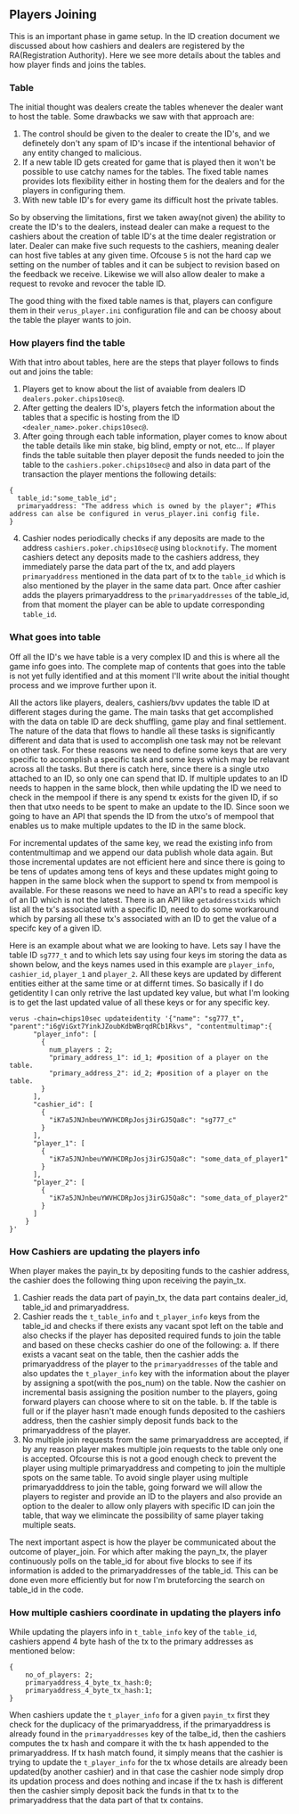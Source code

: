 Players Joining
---------------

This is an important phase in game setup. In the ID creation document we discussed about how cashiers and dealers are registered by the RA(Registration Authority). Here we see more details about the tables and how player finds and joins the tables. 

### Table

The initial thought was dealers create the tables whenever the dealer want to host the table. Some drawbacks we saw with that approach are:
1. The control should be given to the dealer to create the ID's, and we definetely don't any spam of ID's incase if the intentional behavior of any entity changed to malicious.
2. If a new table ID gets created for game that is played then it won't be possible to use catchy names for the tables. The fixed table names provides lots flexibility either in hosting them for the dealers and for the players in configuring them.
3. With new table ID's for every game its difficult host the private tables.

So by observing the limitations, first we taken away(not given) the ability to create the ID's to the dealers, instead dealer can make a request to the cashiers about the creation of table ID's at the time dealer registration or later. Dealer can make five such requests to the cashiers, meaning dealer can host five tables at any given time. Ofcouse `5` is not the hard cap we setting on the number of tables and it can be subject to revision based on the feedback we receive. Likewise we will also allow dealer to make a request to revoke and revocer the table ID.

The good thing with the fixed table names is that, players can configure them in their `verus_player.ini` configuration file and can be choosy about the table the player wants to join. 

### How players find the table

With that intro about tables, here are the steps that player follows to finds out and joins the table:

1. Players get to know about the list of avaiable from dealers ID `dealers.poker.chips10sec@`.
2. After getting the dealers ID's, players fetch the information about the tables that a specific is hosting from the ID `<dealer_name>.poker.chips10sec@`.
3. After going through each table information, player comes to know about the table details like min stake, big blind, empty or not, etc... If player finds the table suitable then player deposit the funds needed to join the table to the `cashiers.poker.chips10sec@` and also in data part of the transaction the player mentions the following details:
```
{
  table_id:"some_table_id";
  primaryaddress: "The address which is owned by the player"; #This address can alse be configured in verus_player.ini config file.
}
```
4. Cashier nodes periodically checks if any deposits are made to the address `cashiers.poker.chips10sec@` using `blocknotify`. The moment cashiers detect any deposits made to the cashiers address, they immediately parse the data part of the tx, and add players `primaryaddress` mentioned in the data part of tx to the `table_id` which is also mentioned by the player in the same data part. Once after cashier adds the players primaryaddress to the `primaryaddresses` of the table_id, from that moment the player can be able to update corresponding `table_id`.

### What goes into table

Off all the ID's we have table is a very complex ID and this is where all the game info goes into. The complete map of contents that goes into the table is not yet fully identified and at this moment I'll write about the initial thought process and we improve further upon it.

All the actors like players, dealers, cashiers/bvv updates the table ID at different stages during the game. The main tasks that get accomplished with the data on table ID are deck shuffling, game play and final settlement. The nature of the data that flows to handle all these tasks is significantly different and data that is used to accomplish one task may not be relevant on other task. For these reasons we need to define some keys that are very specific to accomplish a specific task and some keys which may be relavant across all the tasks. But there is catch here, since there is a single utxo attached to an ID, so only one can spend that ID. If multiple updates to an ID needs to happen in the same block, then while updating the ID we need to check in the mempool if there is any spend tx exists for the given ID, if so then that utxo needs to be spent to make an update to the ID. Since soon we going to have an API that spends the ID from the utxo's of mempool that enables us to make multiple updates to the ID in the same block.

For incremental updates of the same key, we read the existing info from contentmultimap and we append our data publish whole data again. But those incremental updates are not efficient here and since there is going to be tens of updates among tens of keys and these updates might going to happen in the same block when the support to spend tx from mempool is available. For these reasons we need to have an API's to read a specific key of an ID which is not the latest. There is an API like `getaddresstxids` which list all the tx's associated with a specific ID, need to do some workaround which by parsing all these tx's associated with an ID to get the value of a specifc key of a given ID. 

Here is an example about what we are looking to have. Lets say I have the table ID `sg777_t` and to which lets say using four keys im storing the data as shown below, and the keys names used in this example are `player_info`, `cashier_id`, `player_1` and `player_2`. All these keys are updated by different entities either at the same time or at differnt times. So basically if I do getidentity I can only retrive the last updated key value, but what I'm looking is to get the last updated value of all these keys or for any specific key.
```
verus -chain=chips10sec updateidentity '{"name": "sg777_t", "parent":"i6gViGxt7YinkJZoubKdbWBrqdRCb1Rkvs", "contentmultimap":{
      "player_info": [
        {
          num_players : 2;
          "primary_address_1": id_1; #position of a player on the table.
          "primary_address_2": id_2; #position of a player on the table.
        }
      ],
      "cashier_id": [
        {
          "iK7a5JNJnbeuYWVHCDRpJosj3irGJ5Qa8c": "sg777_c"
        }
      ],
      "player_1": [
        {
          "iK7a5JNJnbeuYWVHCDRpJosj3irGJ5Qa8c": "some_data_of_player1"
        }
      ],
      "player_2": [
        {
          "iK7a5JNJnbeuYWVHCDRpJosj3irGJ5Qa8c": "some_data_of_player2"
        }
      ]
    }
}' 
```

### How Cashiers are updating the players info
When player makes the payin_tx by depositing funds to the cashier address, the cashier does the following thing upon receiving the payin_tx.
1. Cashier reads the data part of payin_tx, the data part contains dealer_id, table_id and primaryaddress.
2. Cashier reads the `t_table_info` and `t_player_info` keys from the table_id and checks if there exists any vacant spot left on the table and also checks if the player has deposited required funds to join the table and based on these checks cashier do one of the following:
  a. If there exists a vacant seat on the table, then the cashier adds the primaryaddress of the player to the `primaryaddresses` of the table and also updates the  `t_player_info` key with the information about the player by assigning a spot(with the pos_num) on the table. Now the cashier on incremental basis assigning the position number to the players, going forward players can choose where to sit on the table. 
  b. If the table is full or if the player hasn't made enough funds deposited to the cashiers address, then the cashier simply deposit funds back to the primaryaddress of the player. 
 3. No multiple join requests from the same primaryaddress are accepted, if by any reason player makes multiple join requests to the table only one is accepted. Ofcourse this is not a good enough check to prevent the player using multiple primaryaddress and competing to join the multiple spots on the same table. To avoid single player using multiple primaryadddress to join the table, going forward we will allow the players to register and provide an ID to the players and also provide an option to the dealer to allow only players with specific ID can join the table, that way we elimincate the possibility of same player taking multiple seats.

The next important aspect is how the player be communicated about the outcome of player_join. For which after making the payn_tx, the player continuously polls on the table_id for about five blocks to see if its information is added to the primaryaddresses of the table_id. This can be done even more efficiently but for now I'm bruteforcing the search on table_id in the code.

### How multiple cashiers coordinate in updating the players info
While updating the players info in `t_table_info` key of the `table_id`, cashiers append 4 byte hash of the tx to the primary addresses as mentioned below:
```
{
	no_of_players: 2;
	primaryaddress_4_byte_tx_hash:0;
	primaryaddress_4_byte_tx_hash:1;
}
```
When cashiers update the `t_player_info` for a given `payin_tx` first they check for the duplicacy of the primaryaddress, if the primaryaddress is already found in the `primaryaddresses` key of the talbe_id, then the cashiers computes the tx hash and compare it with the tx hash appended to the primaryaddress. If tx hash match found, it simply means that the cashier is trying to update the `t_player_info` for the tx whose details are already been updated(by another cashier) and in that case the cashier node simply drop its updation process and does nothing and incase if the tx hash is different then the cashier simply deposit back the funds in that tx to the primaryaddress that the data part of that tx contains.

